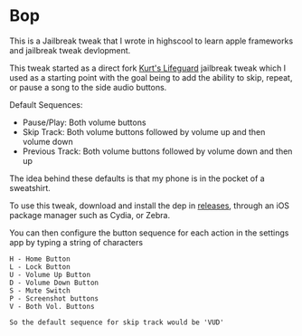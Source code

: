# Bop

This is a Jailbreak tweak that I wrote in highscool to learn apple frameworks and jailbreak tweak devlopment.

This tweak started as a direct fork [Kurt's Lifeguard](https://github.com/Kurrt/Lifeguard) jailbreak tweak which I used as a starting point with the goal being to add the ability to skip, repeat, or pause a song to the side audio buttons.

Default Sequences:
* Pause/Play: Both volume buttons
* Skip Track: Both volume buttons followed by volume up and then volume down
* Previous Track: Both volume buttons followed by volume down and then up

The idea behind these defaults is that my phone is in the pocket of a sweatshirt.

To use this tweak, download and install the dep in [releases](https://github.com/Squidkingdom/Bop/releases/), through an iOS package manager such as Cydia, or Zebra.

You can then configure the button sequence for each action in the settings app by typing a string of characters
```
H - Home Button
L - Lock Button
U - Volume Up Button
D - Volume Down Button
S - Mute Switch
P - Screenshot buttons
V - Both Vol. Buttons

So the default sequence for skip track would be 'VUD'
```
